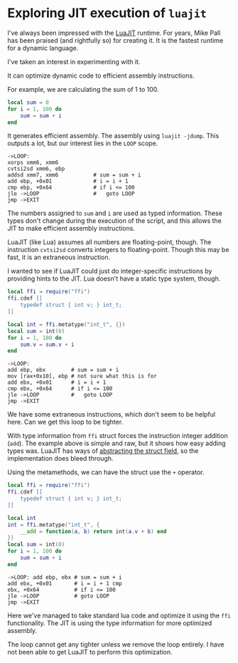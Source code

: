 # Exploring JIT execution of `luajit`

I've always been impressed with the [LuaJIT](http://luajit.org/) runtime. For
years, Mike Pall has been praised (and rightfully so) for creating it. It is the
fastest runtime for a dynamic language.

I've taken an interest in experimenting with it.

It can optimize dynamic code to efficient assembly instructions.

For example, we are calculating the sum of 1 to 100.

```lua
local sum = 0
for i = 1, 100 do
	sum = sum + i
end
```

It generates efficient assembly. The assembly using `luajit -jdump`. This
outputs a lot, but our interest lies in the `LOOP` scope.

```assembly
->LOOP:
xorps xmm6, xmm6
cvtsi2sd xmm6, ebp
addsd xmm7, xmm6           # sum = sum + i
add ebp, +0x01             # i = i + 1
cmp ebp, +0x64             # if i <= 100
jle ->LOOP                 #   goto LOOP
jmp ->EXIT
```

The numbers assigned to `sum` and `i` are used as typed information. These types
don't change during the execution of the script, and this allows the JIT to make
efficient assembly instructions.

LuaJIT (like Lua) assumes all numbers are floating-point, though. The
instruction `cvtsi2sd` converts integers to floating-point. Though this may be
fast, it is an extraneous instruction.

I wanted to see if LuaJIT could just do integer-specific instructions by
providing hints to the JIT. Lua doesn't have a static type system, though.

```lua
local ffi = require("ffi")
ffi.cdef [[
    typedef struct { int v; } int_t;
]]

local int = ffi.metatype("int_t", {})
local sum = int(0)
for i = 1, 100 do
	sum.v = sum.v + i
end
```

```assembly
->LOOP:
add ebp, ebx        # sum = sum + i
mov [rax+0x10], ebp # not sure what this is for
add ebx, +0x01      # i = i + 1
cmp ebx, +0x64      # if i <= 100
jle ->LOOP          #   goto LOOP
jmp ->EXIT
```

We have some extraneous instructions, which don't seem to be helpful here. Can
we get this loop to be tighter.

With type information from `ffi` struct forces the instruction integer addition
(`add`). The example above is simple and raw, but it shows how easy adding types
was. LuaJIT has ways of
[abstracting the struct field](http://luajit.org/ext_ffi_tutorial.html#metatype),
so the implementation does bleed through.

Using the metamethods, we can have the struct use the `+` operator.

```lua
local ffi = require("ffi")
ffi.cdef [[
    typedef struct { int v; } int_t;
]]

local int
int = ffi.metatype("int_t", {
	__add = function(a, b) return int(a.v + b) end
})
local sum = int(0)
for i = 1, 100 do
	sum = sum + i
end
```

```assembly
->LOOP: add ebp, ebx # sum = sum + i
add ebx, +0x01       # i = i + 1 cmp
ebx, +0x64           # if i <= 100
jle ->LOOP           # goto LOOP
jmp ->EXIT
```

Here we've managed to take standard lua code and optimize it using the `ffi`
functionality. The JIT is using the type information for more optimized
assembly.

The loop cannot get any tighter unless we remove the loop entirely. I have not
been able to get LuaJIT to perform this optimization.
